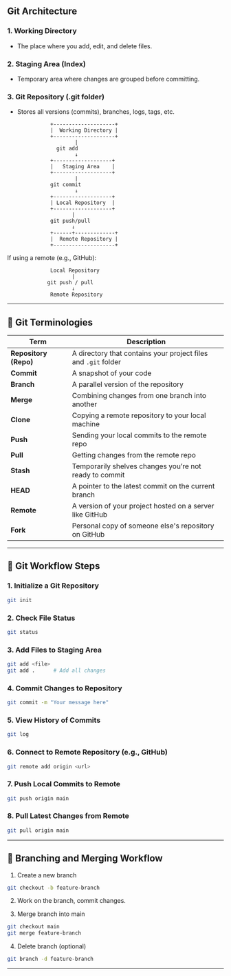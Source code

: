 ## Git Architecture

### 1. **Working Directory**
- The place where you add, edit, and delete files.
  
### 2. **Staging Area (Index)**
- Temporary area where changes are grouped before committing.
  
### 3. **Git Repository (.git folder)**
- Stores all versions (commits), branches, logs, tags, etc.
```
              +--------------------+
              |  Working Directory |
              +--------------------+
                      |
                git add
                      ↓
              +-------------------+
              |   Staging Area    |
              +-------------------+
                      |
              git commit
                      ↓
              +-------------------+
              | Local Repository  |
              +-------------------+
                     |
              git push/pull
                     ↓
              +------+-------------+
              |  Remote Repository |
              +--------------------+
```

If using a remote (e.g., GitHub):

```
              Local Repository
                     |
             git push / pull
                     ↓
              Remote Repository
```

---

## 📖 Git Terminologies

| Term | Description |
|------|-------------|
| **Repository (Repo)** | A directory that contains your project files and `.git` folder |
| **Commit** | A snapshot of your code |
| **Branch** | A parallel version of the repository |
| **Merge** | Combining changes from one branch into another |
| **Clone** | Copying a remote repository to your local machine |
| **Push** | Sending your local commits to the remote repo |
| **Pull** | Getting changes from the remote repo |
| **Stash** | Temporarily shelves changes you’re not ready to commit |
| **HEAD** | A pointer to the latest commit on the current branch |
| **Remote** | A version of your project hosted on a server like GitHub |
| **Fork** | Personal copy of someone else's repository on GitHub |

---


## 🔁 Git Workflow Steps

### 1. **Initialize a Git Repository**
```bash
git init
```

### 2. **Check File Status**
```bash
git status
```

### 3. **Add Files to Staging Area**
```bash
git add <file>
git add .      # Add all changes
```

### 4. **Commit Changes to Repository**
```bash
git commit -m "Your message here"
```

### 5. **View History of Commits**
```bash
git log
```

### 6. **Connect to Remote Repository (e.g., GitHub)**
```bash
git remote add origin <url>
```

### 7. **Push Local Commits to Remote**
```bash
git push origin main
```

### 8. **Pull Latest Changes from Remote**
```bash
git pull origin main
```

---

## 🌿 Branching and Merging Workflow

1. Create a new branch
```bash
git checkout -b feature-branch
```

2. Work on the branch, commit changes.

3. Merge branch into main
```bash
git checkout main
git merge feature-branch
```

4. Delete branch (optional)
```bash
git branch -d feature-branch
```

---

